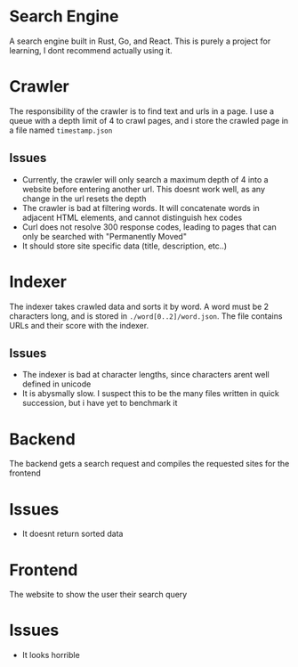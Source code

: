 # Search Engine
A search engine built in Rust, Go, and React. This is purely a project for learning, I dont recommend actually using it.

# Crawler
The responsibility of the crawler is to find text and urls in a page. I use a queue with a depth limit of 4 to crawl pages, and i store the crawled page in a file named `timestamp.json`

## Issues
* Currently, the crawler will only search a maximum depth of 4 into a website before entering another url. This doesnt work well, as any change in the url resets the depth
* The crawler is bad at filtering words. It will concatenate words in adjacent HTML elements, and cannot distinguish hex codes
* Curl does not resolve 300 response codes, leading to pages that can only be searched with "Permanently Moved"
* It should store site specific data (title, description, etc..)

# Indexer
The indexer takes crawled data and sorts it by word. A word must be 2 characters long, and is stored in `./word[0..2]/word.json`. The file contains URLs and their score with the indexer.

## Issues
* The indexer is bad at character lengths, since characters arent well defined in unicode
* It is abysmally slow. I suspect this to be the many files written in quick succession, but i have yet to benchmark it

# Backend
The backend gets a search request and compiles the requested sites for the frontend

# Issues
* It doesnt return sorted data

# Frontend
The website to show the user their search query

# Issues
* It looks horrible